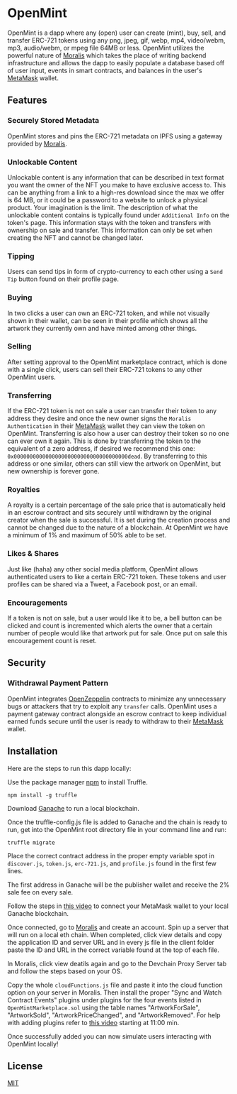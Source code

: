 # OpenMint

OpenMint is a dapp where any (open) user can create (mint), buy, sell, and transfer ERC-721 tokens using any png, jpeg, gif, webp, mp4, video/webm, mp3, audio/webm, or mpeg file 64MB or less.  OpenMint utilizes the powerful nature of [Moralis](https://moralis.io/) which takes the place of writing backend infrastructure and allows the dapp to easily populate a database based off of user input, events in smart contracts, and balances in the user's [MetaMask](https://metamask.io/) wallet.

## Features

### Securely Stored Metadata
OpenMint stores and pins the ERC-721 metadata on IPFS using a gateway provided by [Moralis](https://moralis.io/).

### Unlockable Content
Unlockable content is any information that can be described in text format you want the owner of the NFT you make to have exclusive access to.  This can be anything from a link to a high-res download since the max we offer is 64 MB, or it could be a password to a website to unlock a physical product. Your imagination is the limit. The description of what the unlockable content contains is typically found under `Additional Info` on the token's page. This information stays with the token and transfers with ownership on sale and transfer. This information can only be set when creating the NFT and cannot be changed later.
### Tipping
Users can send tips in form of crypto-currency to each other using a `Send Tip` button found on their profile page.
### Buying
In two clicks a user can own an ERC-721 token, and while not visually shown in their wallet, can be seen in their profile which shows all the artwork they currently own and have minted among other things.

### Selling
After setting approval to the OpenMint marketplace contract, which is done with a single click, users can sell their ERC-721 tokens to any other OpenMint users.

### Transferring
If the ERC-721 token is not on sale a user can transfer their token to any address they desire and once the new owner signs the `Moralis Authentication` in their [MetaMask](https://metamask.io/) wallet they can view the token on OpenMint.  Transferring is also how a user can destroy their token so no one can ever own it again. This is done by transferring the token to the equivalent of a zero address, if desired we recommend this one: `0x000000000000000000000000000000000000dead`. By transferring to this address or one similar, others can still view the artwork on OpenMint, but new ownership is forever gone.

### Royalties
A royalty is a certain percentage of the sale price that is automatically held in an escrow contract and sits securely until withdrawn by the original creator when the sale is successful. It is set during the creation process and cannot be changed due to the nature of a blockchain. At OpenMint we have a minimum of 1% and maximum of 50% able to be set.

### Likes & Shares
Just like (haha) any other social media platform, OpenMint allows authenticated users to like a certain ERC-721 token. These tokens and user profiles can be shared via a Tweet, a Facebook post, or an email.

### Encouragements
If a token is not on sale, but a user would like it to be, a bell button can be clicked and count is incremented which alerts the owner that a certain number of people would like that artwork put for sale.  Once put on sale this encouragement count is reset.

## Security
### Withdrawal Payment Pattern

OpenMint integrates [OpenZeppelin](https://openzeppelin.com/contracts/) contracts to minimize any unnecessary bugs or attackers that try to exploit any `transfer` calls.  OpenMint uses a payment gateway contract alongside an escrow contract to keep individual earned funds secure until the user is ready to withdraw to their [MetaMask](https://metamask.io/) wallet.

## Installation
Here are the steps to run this dapp locally:

Use the package manager [npm](https://www.npmjs.com/) to install Truffle.

```
npm install -g truffle
```

Download [Ganache](https://www.trufflesuite.com/ganache) to run a local blockchain.

Once the truffle-config.js file is added to Ganache and the chain is ready to run, get into the OpenMint root directory file in your command line and run:
```
truffle migrate
```
Place the correct contract address in the proper empty variable spot in `discover.js`, `token.js`, `erc-721.js`, and `profile.js` found in the first few lines.

The first address in Ganache will be the publisher wallet and receive the 2% sale fee on every sale.

Follow the steps in [this video](https://www.youtube.com/watch?v=nUEBAS5r4Og) to connect your MetaMask wallet to your local Ganache blockchain.

Once connected, go to [Moralis](https://moralis.io/) and create an account. Spin up a server that will run on a local eth chain.
When completed, click view details and copy the application ID and server URL and in every js file in the client folder paste the ID and URL in the correct variable found at the top of each file.

In Moralis, click view deatils again and go to the Devchain Proxy Server tab and follow the steps based on your OS.

Copy the whole `cloudFunctions.js` file and paste it into the cloud function option on your server in Moralis. Then install the proper "Sync and Watch Contract Events" plugins under plugins for the four events listed in `OpenMintMarketplace.sol` using the table names "ArtworkForSale", "ArtworkSold", "ArtworkPriceChanged", and "ArtworkRemoved". For help with adding plugins refer to [this video](https://www.youtube.com/watch?v=zn7_AYf_28E&t=819s) starting at 11:00 min.

Once successfully added you can now simulate users interacting with OpenMint locally!

## License
[MIT](https://choosealicense.com/licenses/mit/)
